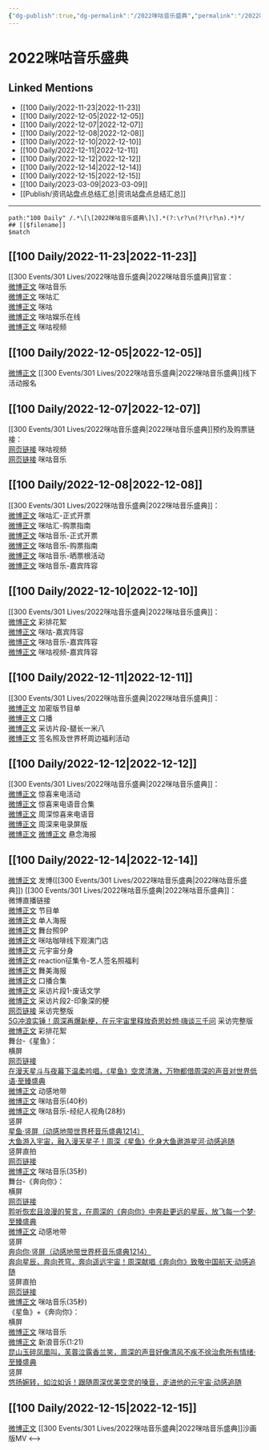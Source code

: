 ```yaml
---
{"dg-publish":true,"dg-permalink":"/2022咪咕音乐盛典","permalink":"/2022咪咕音乐盛典/","title":"2022咪咕音乐盛典","tags":[null],"created":"2022-11-24T17:49:24.000+08:00","updated":"2023-04-10T16:09:33.000+08:00"}
---
```


# 2022咪咕音乐盛典

## Linked Mentions
- [[100 Daily/2022-11-23\|2022-11-23]]
- [[100 Daily/2022-12-05\|2022-12-05]]
- [[100 Daily/2022-12-07\|2022-12-07]]
- [[100 Daily/2022-12-08\|2022-12-08]]
- [[100 Daily/2022-12-10\|2022-12-10]]
- [[100 Daily/2022-12-11\|2022-12-11]]
- [[100 Daily/2022-12-12\|2022-12-12]]
- [[100 Daily/2022-12-14\|2022-12-14]]
- [[100 Daily/2022-12-15\|2022-12-15]]
- [[100 Daily/2023-03-09\|2023-03-09]]
- [[Publish/资讯站盘点总结汇总\|资讯站盘点总结汇总]]


---

```expander
path:"100 Daily" /.*\[\[2022咪咕音乐盛典\]\].*(?:\r?\n(?!\r?\n).*)*/
## [[$filename]]
$match
```
## [[100 Daily/2022-11-23\|2022-11-23]]
[[300 Events/301 Lives/2022咪咕音乐盛典\|2022咪咕音乐盛典]]官宣：  
[微博正文](https://m.weibo.cn/1867028705/4838914613061127) 咪咕音乐  
[微博正文](https://m.weibo.cn/5190275658/4838915560969679) 咪咕汇  
[微博正文](https://m.weibo.cn/5428441557/4838918060515994) 咪咕  
[微博正文](https://m.weibo.cn/7441318559/4838917209329438) 咪咕娱乐在线  
[微博正文](https://m.weibo.cn/1809436135/4838917348265835) 咪咕视频
## [[100 Daily/2022-12-05\|2022-12-05]]
[微博正文](https://weibo.com/detail/4843274743318661) [[300 Events/301 Lives/2022咪咕音乐盛典\|2022咪咕音乐盛典]]线下活动报名
## [[100 Daily/2022-12-07\|2022-12-07]]
[[300 Events/301 Lives/2022咪咕音乐盛典\|2022咪咕音乐盛典]]预约及购票链接：  
[网页链接](https://weibo.cn/sinaurl?u=https%3A%2F%2Fm.miguvideo.com%2Fmgs%2Fpromotion%2Fsubject%2Fmiguhui_2022%2Fprd%2Ftopic.html%3FpwId%3D05466385107d4cd394fa0eee1564c896) 咪咕视频  
[网页链接](https://weibo.cn/sinaurl?u=https%3A%2F%2Fh5.nf.migu.cn%2Fapp%2Fv4%2Fzt%2F2022%2Fmgh%2Findex.html) 咪咕音乐
## [[100 Daily/2022-12-08\|2022-12-08]]
[[300 Events/301 Lives/2022咪咕音乐盛典\|2022咪咕音乐盛典]]：  
[微博正文](https://m.weibo.cn/5190275658/4844339073385579) 咪咕汇-正式开票  
[微博正文](https://m.weibo.cn/5190275658/4844425639365642) 咪咕汇-购票指南  
[微博正文](https://m.weibo.cn/1867028705/4844339069458725) 咪咕音乐-正式开票  
[微博正文](https://m.weibo.cn/1867028705/4844425899171524) 咪咕音乐-购票指南  
[微博正文](https://m.weibo.cn/1867028705/4844427098458307) 咪咕音乐-晒票根活动  
[微博正文](https://m.weibo.cn/1867028705/4844453917622865) 咪咕音乐-嘉宾阵容
## [[100 Daily/2022-12-10\|2022-12-10]]
[[300 Events/301 Lives/2022咪咕音乐盛典\|2022咪咕音乐盛典]]：  
[微博正文](http://weibo.com/3847403453/MiVJzDZh4) 彩排花絮  
[微博正文](http://weibo.com/5428441557/MiXFJ1wEd) 咪咕-嘉宾阵容  
[微博正文](http://weibo.com/1867028705/MiXMis7VI) 咪咕音乐-嘉宾阵容  
[微博正文](http://weibo.com/1809436135/MiY1rh7kw) 咪咕视频-嘉宾阵容
## [[100 Daily/2022-12-11\|2022-12-11]]
[[300 Events/301 Lives/2022咪咕音乐盛典\|2022咪咕音乐盛典]]：  
[微博正文](https://m.weibo.cn/1867028705/4845205419723337) 加密版节目单  
[微博正文](https://m.weibo.cn/1867028705/4845550182865980) 口播  
[微博正文](https://m.weibo.cn/1867028705/4845538866628208) 采访片段-腿长一米八  
[微博正文](https://m.weibo.cn/1867028705/4845501742323755) 签名照及世界杯周边福利活动
## [[100 Daily/2022-12-12\|2022-12-12]]
[[300 Events/301 Lives/2022咪咕音乐盛典\|2022咪咕音乐盛典]]：  
[微博正文](https://m.weibo.cn/1867028705/4845790088140173) 惊喜来电活动  
[微博正文](https://m.weibo.cn/1867028705/4845798334144012) 惊喜来电语音合集  
[微博正文](https://m.weibo.cn/7012740989/4845874855283631) 周深惊喜来电语音  
[微博正文](https://m.weibo.cn/7012740989/4845874855283631) 周深来电录屏版  
[微博正文](https://m.weibo.cn/1867028705/4845877966933972) [微博正文](https://m.weibo.cn/7441318559/4845879237809912) 悬念海报
## [[100 Daily/2022-12-14\|2022-12-14]]
[微博正文](https://m.weibo.cn/1736988591/4846692589897881) 发博([[300 Events/301 Lives/2022咪咕音乐盛典\|2022咪咕音乐盛典]])
[[300 Events/301 Lives/2022咪咕音乐盛典\|2022咪咕音乐盛典]]：  
[](https://m.weibo.cn/1867028705/4846556375944835) 微博直播链接  
[微博正文](https://m.weibo.cn/1867028705/4846526445126129) 节目单  
[微博正文](https://m.weibo.cn/1867028705/4846375189879774) 单人海报  
[微博正文](https://m.weibo.cn/7478855230/4846674688608914) 舞台照9P  
[微博正文](https://m.weibo.cn/1867028705/4846379157164405) 咪咕咖啡线下观演门店  
[微博正文](https://m.weibo.cn/1867028705/4846550125120241) 元宇宙分身  
[微博正文](https://m.weibo.cn/1867028705/4846578101655577) reaction征集令-艺人签名照福利  
[微博正文](https://m.weibo.cn/1867028705/4846606375981334) 舞美海报  
[微博正文](https://m.weibo.cn/1867028705/4846577506845920) 口播合集  
[微博正文](https://m.weibo.cn/1867028705/4846516781190567) 采访片段1-废话文学  
[微博正文](https://m.weibo.cn/1867028705/4846668430975236) 采访片段2-印象深的梗  
[网页链接](https://weibo.cn/sinaurl?u=http%3A%2F%2Fc.migu.cn%2F00fWRa%3Fifrom%3D07b073d2835f8c1d5dfde461d0d264f2) 采访完整版  
[5G冲浪实锤！周深再爆新梗，在元宇宙里释放奇思妙想·嗨谈三千问](https://weibo.cn/sinaurl?u=http%3A%2F%2Fm.miguvideo.com%2Fmgs%2Fmsite%2Fprd%2FverticalScreen.html%3Fcid%3D755281359%26sharefrom%3Dmiguvideoapp) 采访完整版  
[微博正文](https://m.weibo.cn/6466290670/4846718925408115) 彩排花絮  
舞台-《星鱼》：  
横屏  
[网页链接](https://weibo.cn/sinaurl?u=http%3A%2F%2Fc.migu.cn%2F00fWPQ%3Fifrom%3D07b073d2835f8c1d5dfde461d0d264f2)  
[在漫天星斗与夜幕下温柔吟唱，《星鱼》空灵清澈，万物都借周深的声音对世界低语·至臻盛典](https://weibo.cn/sinaurl?u=http%3A%2F%2Fm.miguvideo.com%2Fmgs%2Fmsite%2Fprd%2FverticalScreen.html%3Fcid%3D755316082%26sharefrom%3Dmiguvideoapp)  
[微博正文](https://m.weibo.cn/5388677746/4846686168680462) 动感地带  
[微博正文](https://m.weibo.cn/1867028705/4846674021454975) 咪咕音乐(40秒)  
[微博正文](https://m.weibo.cn/1867028705/4846694946050297) 咪咕音乐-经纪人视角(28秒)  
竖屏  
[星鱼·竖屏（动感地带世界杯音乐盛典1214）](https://weibo.cn/sinaurl?u=http%3A%2F%2Fc.migu.cn%2F00fWRk%3Fifrom%3Dc3619365fe117a29da712a869118110e)  
[大鱼游入宇宙，融入漫天星子！周深《星鱼》化身大鱼遨游星河·动感追随](https://weibo.cn/sinaurl?u=http%3A%2F%2Fm.miguvideo.com%2Fmgs%2Fmsite%2Fprd%2FverticalScreen.html%3Fcid%3D755318184%26sharefrom%3Dmiguvideoapp)  
竖屏直拍  
[网页链接](https://weibo.cn/sinaurl?u=http%3A%2F%2Fc.migu.cn%2F00fWNk%3Fifrom%3Dc3619365fe117a29da712a869118110e)  
[微博正文](https://m.weibo.cn/1867028705/4846675901023210) 咪咕音乐(35秒)  
舞台-《奔向你》：  
横屏  
[网页链接](https://weibo.cn/sinaurl?u=http%3A%2F%2Fc.migu.cn%2F00fWRt%3Fifrom%3D07b073d2835f8c1d5dfde461d0d264f2)  
[聆听恢宏且浪漫的誓言，在周深的《奔向你》中奔赴更远的星辰，放飞每一个梦·至臻盛典](https://weibo.cn/sinaurl?u=http%3A%2F%2Fm.miguvideo.com%2Fmgs%2Fmsite%2Fprd%2FverticalScreen.html%3Fcid%3D755317309%26sharefrom%3Dmiguvideoapp)  
[微博正文](https://m.weibo.cn/5388677746/4846687358552431) 动感地带  
竖屏  
[奔向你·竖屏（动感地带世界杯音乐盛典1214）](https://weibo.cn/sinaurl?u=http%3A%2F%2Fc.migu.cn%2F00fWPj%3Fifrom%3Dc3619365fe117a29da712a869118110e)  
[奔向星辰，奔向苍穹，奔向遥远宇宙！周深献唱《奔向你》致敬中国航天·动感追随](https://weibo.cn/sinaurl?u=http%3A%2F%2Fm.miguvideo.com%2Fmgs%2Fmsite%2Fprd%2FverticalScreen.html%3Fcid%3D755318626%26sharefrom%3Dmiguvideoapp)  
竖屏直拍  
[网页链接](https://weibo.cn/sinaurl?u=http%3A%2F%2Fc.migu.cn%2F00fWRs%3Fifrom%3Dc3619365fe117a29da712a869118110e)  
[微博正文](https://m.weibo.cn/1867028705/4846676457564940) 咪咕音乐(35秒)  
《星鱼》+《奔向你》：  
横屏  
[微博正文](https://m.weibo.cn/1867028705/4846683189938613) 咪咕音乐  
[微博正文](https://m.weibo.cn/1266269835/4846672658049126) 新浪音乐(1:21)  
[昆山玉碎凤凰叫，芙蓉泣露香兰笑，周深的声音好像清风不疾不徐治愈所有情绪·至臻盛典](https://weibo.cn/sinaurl?u=http%3A%2F%2Fm.miguvideo.com%2Fmgs%2Fmsite%2Fprd%2FverticalScreen.html%3Fcid%3D755317638%26sharefrom%3Dmiguvideoapp)  
竖屏  
[悠扬婉转，如泣如诉！跟随周深优美空灵的嗓音，走进他的元宇宙·动感追随](https://weibo.cn/sinaurl?u=http%3A%2F%2Fm.miguvideo.com%2Fmgs%2Fmsite%2Fprd%2FverticalScreen.html%3Fcid%3D755318303%26sharefrom%3Dmiguvideoapp)
## [[100 Daily/2022-12-15\|2022-12-15]]
[微博正文](https://m.weibo.cn/1867028705/4846890795935429) [[300 Events/301 Lives/2022咪咕音乐盛典\|2022咪咕音乐盛典]]沙画版MV
<-->
